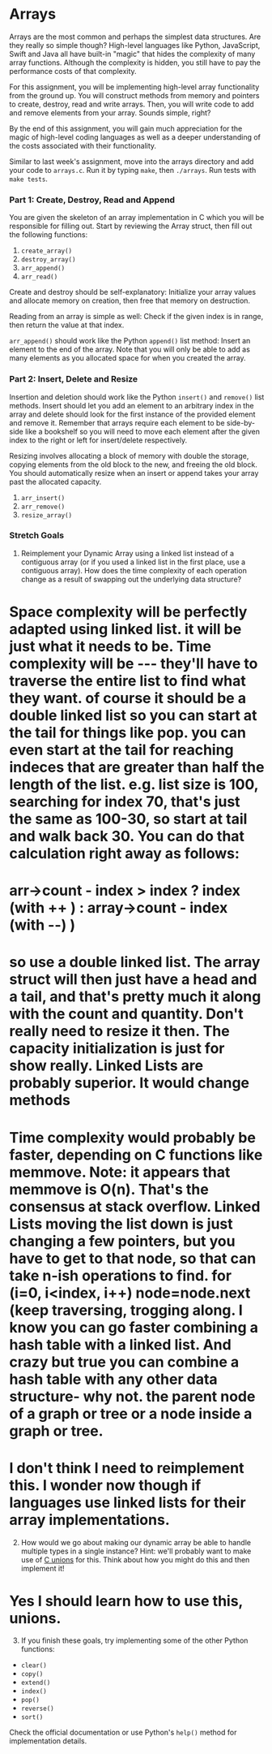 # Arrays

Arrays are the most common and perhaps the simplest data structures. Are they really so simple though? High-level languages like Python, JavaScript, Swift and Java all have built-in "magic" that hides the complexity of many array functions. Although the complexity is hidden, you still have to pay the performance costs of that complexity.

For this assignment, you will be implementing high-level array functionality from the ground up. You will construct methods from memory and pointers to create, destroy, read and write arrays. Then, you will write code to add and remove elements from your array. Sounds simple, right?

By the end of this assignment, you will gain much appreciation for the magic of high-level coding languages as well as a deeper understanding of the costs associated with their functionality.

Similar to last week's assignment, move into the arrays directory and add your code to `arrays.c`. Run it by typing `make`, then `./arrays`. Run tests with `make tests`.

### Part 1: Create, Destroy, Read and Append

You are given the skeleton of an array implementation in C which you will be responsible for filling out. Start by reviewing the Array struct, then fill out the following functions:

1. `create_array()`
2. `destroy_array()`
3. `arr_append()`
4. `arr_read()`

Create and destroy should be self-explanatory: Initialize your array values and allocate memory on creation, then free that memory on destruction.

Reading from an array is simple as well: Check if the given index is in range, then return the value at that index.

`arr_append()` should work like the Python `append()` list method: Insert an element to the end of the array. Note that you will only be able to add as many elements as you allocated space for when you created the array.

### Part 2: Insert, Delete and Resize

Insertion and deletion should work like the Python `insert()` and `remove()` list methods. Insert should let you add an element to an arbitrary index in the array and delete should look for the first instance of the provided element and remove it. Remember that arrays require each element to be side-by-side like a bookshelf so you will need to move each element after the given index to the right or left for insert/delete respectively.

Resizing involves allocating a block of memory with double the storage, copying elements from the old block to the new, and freeing the old block. You should automatically resize when an insert or append takes your array past the allocated capacity.

1. `arr_insert()`
2. `arr_remove()`
3. `resize_array()`

### Stretch Goals

1. Reimplement your Dynamic Array using a linked list instead of a contiguous array (or if you used a linked list in the first place, use a contiguous array). How does the time complexity of each operation change as a result of swapping out the underlying data structure?

# Space complexity will be perfectly adapted using linked list. it will be just what it needs to be. Time complexity will be --- they'll have to traverse the entire list to find what they want. of course it should be a double linked list so you can start at the tail for things like pop. you can even start at the tail for reaching indeces that are greater than half the length of the list. e.g. list size is 100, searching for index 70, that's just the same as 100-30, so start at tail and walk back 30. You can do that calculation right away as follows:

# arr->count - index > index ? index (with ++ ) : array->count - index (with --) )
# so use a double linked list. The array struct will then just have a head and a tail, and that's pretty much it along with the count and quantity. Don't really need to resize it then. The capacity initialization is just for show really. Linked Lists are probably superior. It would change methods
# Time complexity would probably be faster, depending on C functions like memmove. Note: it appears that memmove is O(n). That's the consensus at stack overflow. Linked Lists moving the list down is just changing a few pointers, but you have to get to that node, so that can take n-ish operations to find. for (i=0, i<index, i++) node=node.next (keep traversing, trogging along. I know you can go faster combining a hash table with a linked list. And crazy but true you can combine a hash table with any other data structure- why not. the parent node of a graph or tree or a node inside a graph or tree.  

# I don't think I need to reimplement this. I wonder now though if languages use linked lists for their array implementations. 

2. How would we go about making our dynamic array be able to handle multiple types in a single instance? Hint: we'll probably want to make use of [C unions](https://www.tutorialspoint.com/cprogramming/c_unions.htm) for this. Think about how you might do this and then implement it!

# Yes I should learn how to use this, unions. 

3. If you finish these goals, try implementing some of the other Python functions:

- `clear()`
- `copy()`
- `extend()`
- `index()`
- `pop()`
- `reverse()`
- `sort()`

Check the official documentation or use Python's `help()` method for implementation details.






